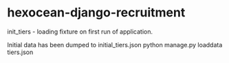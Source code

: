 # hexocean-django-recruitment

init_tiers - loading fixture on first run of application.


Initial data has been dumped to initial_tiers.json
python manage.py loaddata tiers.json



